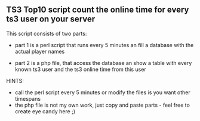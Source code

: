 TS3 Top10 script count the online time for every ts3 user on your server
------------------------------------------------------------------------

This script consists of two parts:

- part 1 is a perl script that runs every 5 minutes an fill a database with the actual player names

- part 2 is a php file, that access the database an show a table with every known ts3 user and the ts3 online time from this user

HINTS:
- call the perl script every 5 minutes or modify the files is you want other timespans
- the php file is not my own work, just copy and paste parts - feel free to create eye candy here ;)
